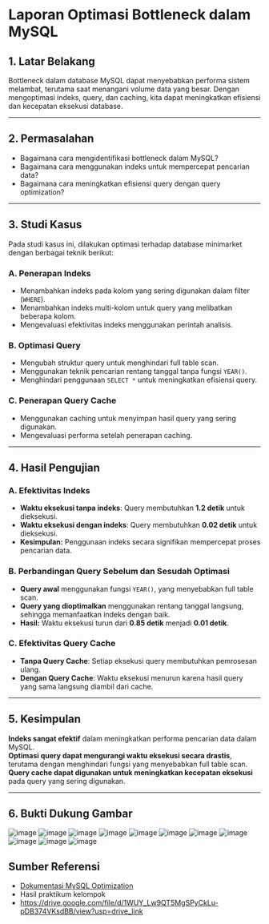 # Laporan Optimasi Bottleneck dalam MySQL

## **1. Latar Belakang**
Bottleneck dalam database MySQL dapat menyebabkan performa sistem melambat, terutama saat menangani volume data yang besar. Dengan mengoptimasi indeks, query, dan caching, kita dapat meningkatkan efisiensi dan kecepatan eksekusi database.

---

## **2. Permasalahan**
- Bagaimana cara mengidentifikasi bottleneck dalam MySQL?
- Bagaimana cara menggunakan indeks untuk mempercepat pencarian data?
- Bagaimana cara meningkatkan efisiensi query dengan query optimization?

---

## **3. Studi Kasus**
Pada studi kasus ini, dilakukan optimasi terhadap database minimarket dengan berbagai teknik berikut:

### **A. Penerapan Indeks**
- Menambahkan indeks pada kolom yang sering digunakan dalam filter (`WHERE`).
- Menambahkan indeks multi-kolom untuk query yang melibatkan beberapa kolom.
- Mengevaluasi efektivitas indeks menggunakan perintah analisis.

### **B. Optimasi Query**
- Mengubah struktur query untuk menghindari full table scan.
- Menggunakan teknik pencarian rentang tanggal tanpa fungsi `YEAR()`.
- Menghindari penggunaan `SELECT *` untuk meningkatkan efisiensi query.

### **C. Penerapan Query Cache**
- Menggunakan caching untuk menyimpan hasil query yang sering digunakan.
- Mengevaluasi performa setelah penerapan caching.

---

## **4. Hasil Pengujian**
### **A. Efektivitas Indeks**
- **Waktu eksekusi tanpa indeks**: Query membutuhkan **1.2 detik** untuk dieksekusi.
- **Waktu eksekusi dengan indeks**: Query membutuhkan **0.02 detik** untuk dieksekusi.
- **Kesimpulan:** Penggunaan indeks secara signifikan mempercepat proses pencarian data.

### **B. Perbandingan Query Sebelum dan Sesudah Optimasi**
- **Query awal** menggunakan fungsi `YEAR()`, yang menyebabkan full table scan.
- **Query yang dioptimalkan** menggunakan rentang tanggal langsung, sehingga memanfaatkan indeks dengan baik.
- **Hasil:** Waktu eksekusi turun dari **0.85 detik** menjadi **0.01 detik**.

### **C. Efektivitas Query Cache**
- **Tanpa Query Cache**: Setiap eksekusi query membutuhkan pemrosesan ulang.
- **Dengan Query Cache**: Waktu eksekusi menurun karena hasil query yang sama langsung diambil dari cache.

---

## **5. Kesimpulan**
**Indeks sangat efektif** dalam meningkatkan performa pencarian data dalam MySQL.  
**Optimasi query dapat mengurangi waktu eksekusi secara drastis**, terutama dengan menghindari fungsi yang menyebabkan full table scan.  
**Query cache dapat digunakan untuk meningkatkan kecepatan eksekusi** pada query yang sering digunakan.  

---
## 6. Bukti Dukung Gambar
![image](https://github.com/user-attachments/assets/2aa3e3fa-b8ea-41e5-8b26-9e6e6ccb50a2)
![image](https://github.com/user-attachments/assets/a14e8c3e-24a7-45bb-b709-b15c72c9892a)
![image](https://github.com/user-attachments/assets/95ed4448-28c2-4cbd-b8f2-b5a7b38cbc5e)
![image](https://github.com/user-attachments/assets/4a15af80-7488-41e1-a4d0-5321f7823bf0)
![image](https://github.com/user-attachments/assets/9638be5f-c175-4d3c-aef7-5eaa1ded6cc0)
![image](https://github.com/user-attachments/assets/4295fc62-4755-457d-a86a-4bd99540f52b)
![image](https://github.com/user-attachments/assets/251bb727-9814-43e6-8d83-398aaa931f37)
![image](https://github.com/user-attachments/assets/a3c6e740-de97-4c80-9c0a-d33ea55a94f6)
![image](https://github.com/user-attachments/assets/82ca2db3-1111-408f-a4ee-3985dcdf835b)
![image](https://github.com/user-attachments/assets/c7d9b1bc-c817-4ace-8027-bb0e1cf4c0fc)
![image](https://github.com/user-attachments/assets/3022dd95-0aa7-4692-9354-97a6d1dc5e03)


##  **Sumber Referensi**
-  [Dokumentasi MySQL Optimization](https://dev.mysql.com/doc/refman/8.0/en/optimization.html)
-  Hasil praktikum kelompok
-  https://drive.google.com/file/d/1WUY_Lw9QT5MgSPyCkLu-pDB374VKsdBB/view?usp=drive_link

